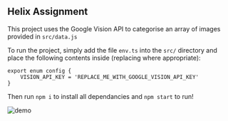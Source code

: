 ## Helix Assignment

This project uses the Google Vision API to categorise an array of images provided in `src/data.js`

To run the project, simply add the file `env.ts` into the `src/` directory and place the following contents inside (replacing where appropriate):

```
export enum config {
    VISION_API_KEY = 'REPLACE_ME_WITH_GOOGLE_VISION_API_KEY'
} 
```

Then run `npm i` to install all dependancies and `npm start` to run!

![demo](https://i.imgur.com/F4GVSN6.png)
